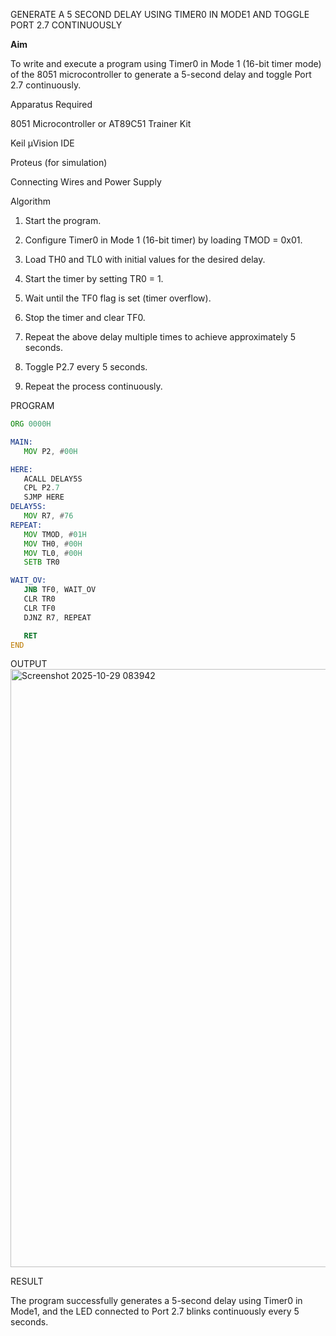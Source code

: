 GENERATE A 5 SECOND DELAY USING TIMER0 IN MODE1 AND TOGGLE PORT 2.7 CONTINUOUSLY

**Aim**

   To write and execute a program using Timer0 in Mode 1 (16-bit timer mode) of the 8051 microcontroller to generate a 5-second delay and toggle Port 2.7 continuously.

Apparatus Required

  8051 Microcontroller or AT89C51 Trainer Kit

  Keil µVision IDE

  Proteus (for simulation)

   Connecting Wires and Power Supply
   
 Algorithm

  1. Start the program.

  2. Configure Timer0 in Mode 1 (16-bit timer) by loading TMOD = 0x01.

  3. Load TH0 and TL0 with initial values for the desired delay.

  4. Start the timer by setting TR0 = 1.

  5. Wait until the TF0 flag is set (timer overflow).

  6. Stop the timer and clear TF0.

  7. Repeat the above delay multiple times to achieve approximately 5 seconds.

  8. Toggle P2.7 every 5 seconds.

  9. Repeat the process continuously.
     
PROGRAM
 ```asm
ORG 0000H

MAIN:   
    MOV P2, #00H          

HERE:
    ACALL DELAY5S        
    CPL P2.7              
    SJMP HERE            
DELAY5S:
    MOV R7, #76            
REPEAT:
    MOV TMOD, #01H
	MOV TH0, #00H         
    MOV TL0, #00H         
    SETB TR0              

WAIT_OV:
    JNB TF0, WAIT_OV      
    CLR TR0               
    CLR TF0                
    DJNZ R7, REPEAT        

    RET                  
END
```
 OUTPUT
<img width="1683" height="957" alt="Screenshot 2025-10-29 083942" src="https://github.com/user-attachments/assets/9db928eb-3638-401a-a650-ab75fe77c03a" />


RESULT

  The program successfully generates a 5-second delay using Timer0 in Mode1, and the LED connected to Port 2.7 blinks continuously every 5 seconds.


 
